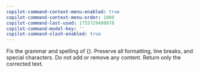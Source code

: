 ```yaml
---
copilot-command-context-menu-enabled: true
copilot-command-context-menu-order: 1000
copilot-command-last-used: 1755729498878
copilot-command-model-key: ''
copilot-command-slash-enabled: true
---
```

   
Fix the grammar and spelling of {}. Preserve all formatting, line breaks, and special characters. Do not add or remove any content. Return only the corrected text.